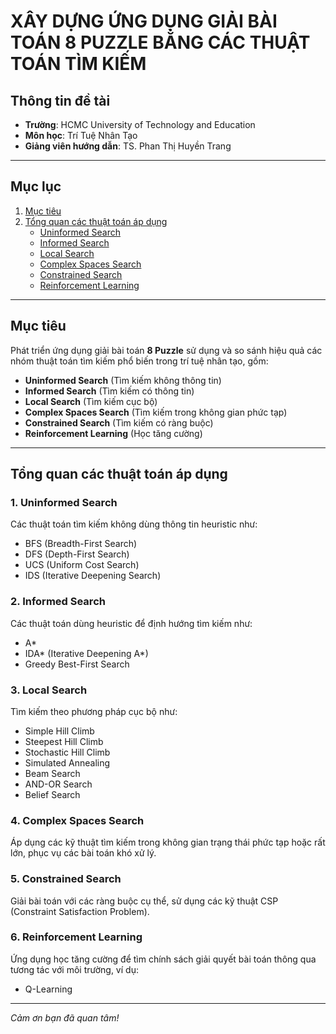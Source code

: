 # XÂY DỰNG ỨNG DỤNG GIẢI BÀI TOÁN 8 PUZZLE BẰNG CÁC THUẬT TOÁN TÌM KIẾM

## Thông tin đề tài
- **Trường**: HCMC University of Technology and Education  
- **Môn học**: Trí Tuệ Nhân Tạo  
- **Giảng viên hướng dẫn**: TS. Phan Thị Huyền Trang

---

## Mục lục
1. [Mục tiêu](#mục-tiêu)  
2. [Tổng quan các thuật toán áp dụng](#tổng-quan-các-thuật-toán-ápp-dụng)  
   - [Uninformed Search](#1-uninformed-search)  
   - [Informed Search](#2-informed-search)  
   - [Local Search](#3-local-search)  
   - [Complex Spaces Search](#4-complex-spaces-search)  
   - [Constrained Search](#5-constrained-search)  
   - [Reinforcement Learning](#6-reinforcement-learning)

---

## Mục tiêu  
Phát triển ứng dụng giải bài toán **8 Puzzle** sử dụng và so sánh hiệu quả các nhóm thuật toán tìm kiếm phổ biến trong trí tuệ nhân tạo, gồm:

- **Uninformed Search** (Tìm kiếm không thông tin)  
- **Informed Search** (Tìm kiếm có thông tin)  
- **Local Search** (Tìm kiếm cục bộ)  
- **Complex Spaces Search** (Tìm kiếm trong không gian phức tạp)  
- **Constrained Search** (Tìm kiếm có ràng buộc)  
- **Reinforcement Learning** (Học tăng cường)

---

## Tổng quan các thuật toán áp dụng  

### 1. Uninformed Search  
Các thuật toán tìm kiếm không dùng thông tin heuristic như:  
- BFS (Breadth-First Search)  
- DFS (Depth-First Search)  
- UCS (Uniform Cost Search)  
- IDS (Iterative Deepening Search)

### 2. Informed Search  
Các thuật toán dùng heuristic để định hướng tìm kiếm như:  
- A*  
- IDA* (Iterative Deepening A*)  
- Greedy Best-First Search

### 3. Local Search  
Tìm kiếm theo phương pháp cục bộ như:  
- Simple Hill Climb  
- Steepest Hill Climb  
- Stochastic Hill Climb  
- Simulated Annealing  
- Beam Search  
- AND-OR Search  
- Belief Search

### 4. Complex Spaces Search  
Áp dụng các kỹ thuật tìm kiếm trong không gian trạng thái phức tạp hoặc rất lớn, phục vụ các bài toán khó xử lý.

### 5. Constrained Search  
Giải bài toán với các ràng buộc cụ thể, sử dụng các kỹ thuật CSP (Constraint Satisfaction Problem).

### 6. Reinforcement Learning  
Ứng dụng học tăng cường để tìm chính sách giải quyết bài toán thông qua tương tác với môi trường, ví dụ:  
- Q-Learning

---

*Cảm ơn bạn đã quan tâm!*
